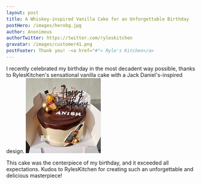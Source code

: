 ```yaml
---
layout: post
title: A Whiskey-inspired Vanilla Cake for an Unforgettable Birthday
postHero: /images/herobg.jpg
author: Anonimous
authorTwitter: https://twitter.com/ryleskitchen
gravatar: /images/customer41.png
postFooter: Thank you! -<a href="#"> Ryle's Kitchen</a>
---
```



I recently celebrated my birthday in the most decadent way possible, thanks to RylesKitchen's sensational vanilla cake with a Jack Daniel's-inspired design.
<img class="pull-left" src="/images/041923-1.png" alt="Birthday Cake"><br>

This cake was the centerpiece of my birthday, and it exceeded all expectations. Kudos to RylesKitchen for creating such an unforgettable and delicious masterpiece!